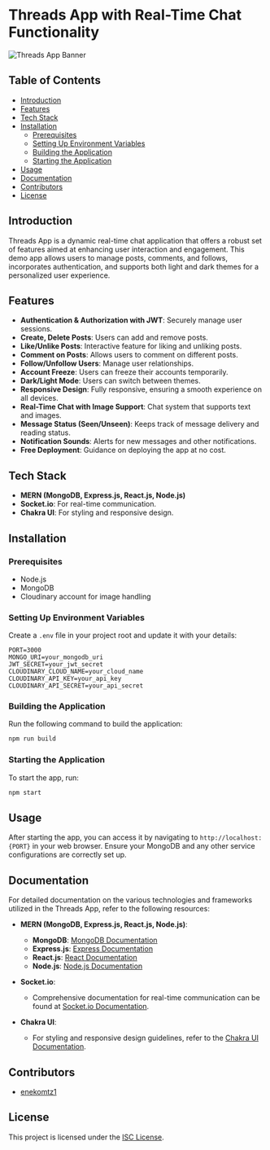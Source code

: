# Threads App with Real-Time Chat Functionality

![Threads App Banner](https://i.imgur.com/ZE7D1XY.png)

## Table of Contents

-   [Introduction](#introduction)
-   [Features](#features)
-   [Tech Stack](#tech-stack)
-   [Installation](#installation)
    -   [Prerequisites](#prerequisites)
    -   [Setting Up Environment Variables](#setting-up-environment-variables)
    -   [Building the Application](#building-the-application)
    -   [Starting the Application](#starting-the-application)
-   [Usage](#usage)
-   [Documentation](#documentation)
-   [Contributors](#contributors)
-   [License](#license)

## Introduction

Threads App is a dynamic real-time chat application that offers a robust set of features aimed at enhancing user interaction and engagement. This demo app allows users to manage posts, comments, and follows, incorporates authentication, and supports both light and dark themes for a personalized user experience.

## Features

-   **Authentication & Authorization with JWT**: Securely manage user sessions.
-   **Create, Delete Posts**: Users can add and remove posts.
-   **Like/Unlike Posts**: Interactive feature for liking and unliking posts.
-   **Comment on Posts**: Allows users to comment on different posts.
-   **Follow/Unfollow Users**: Manage user relationships.
-   **Account Freeze**: Users can freeze their accounts temporarily.
-   **Dark/Light Mode**: Users can switch between themes.
-   **Responsive Design**: Fully responsive, ensuring a smooth experience on all devices.
-   **Real-Time Chat with Image Support**: Chat system that supports text and images.
-   **Message Status (Seen/Unseen)**: Keeps track of message delivery and reading status.
-   **Notification Sounds**: Alerts for new messages and other notifications.
-   **Free Deployment**: Guidance on deploying the app at no cost.

## Tech Stack

-   **MERN (MongoDB, Express.js, React.js, Node.js)**
-   **Socket.io**: For real-time communication.
-   **Chakra UI**: For styling and responsive design.

## Installation

### Prerequisites

-   Node.js
-   MongoDB
-   Cloudinary account for image handling

### Setting Up Environment Variables

Create a `.env` file in your project root and update it with your details:

```plaintext
PORT=3000
MONGO_URI=your_mongodb_uri
JWT_SECRET=your_jwt_secret
CLOUDINARY_CLOUD_NAME=your_cloud_name
CLOUDINARY_API_KEY=your_api_key
CLOUDINARY_API_SECRET=your_api_secret
```

### Building the Application

Run the following command to build the application:

```bash
npm run build
```

### Starting the Application

To start the app, run:

```bash
npm start
```

## Usage

After starting the app, you can access it by navigating to `http://localhost:{PORT}` in your web browser. Ensure your MongoDB and any other service configurations are correctly set up.

## Documentation
For detailed documentation on the various technologies and frameworks utilized in the Threads App, refer to the following resources:

- **MERN (MongoDB, Express.js, React.js, Node.js)**:
  - **MongoDB**: [MongoDB Documentation](https://docs.mongodb.com)
  - **Express.js**: [Express Documentation](https://expressjs.com)
  - **React.js**: [React Documentation](https://reactjs.org/docs/getting-started.html)
  - **Node.js**: [Node.js Documentation](https://nodejs.org/en/docs/)

- **Socket.io**:
  - Comprehensive documentation for real-time communication can be found at [Socket.io Documentation](https://socket.io/docs/).

- **Chakra UI**:
  - For styling and responsive design guidelines, refer to the [Chakra UI Documentation](https://chakra-ui.com/docs/getting-started).

## Contributors
- [enekomtz1](https://github.com/enekomtz1)

## License

This project is licensed under the [ISC License](https://opensource.org/license/isc-license-txt).

